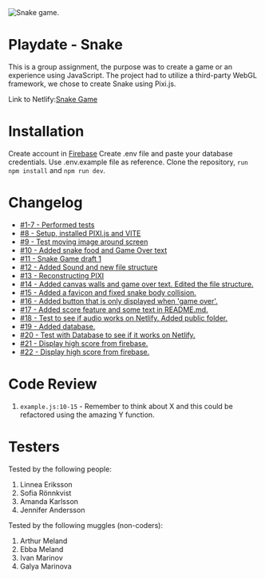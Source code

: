 <img src="https://tenor.com/view/snake-gif-18455452" alt="Snake game.">

# Playdate - Snake

This is a group assignment, the purpose was to create a game or an experience using JavaScript. The project had to utilize a third-party WebGL framework, we chose to create Snake using Pixi.js.

Link to Netlify:[Snake Game](https://snake-game-pixi.netlify.app/)

# Installation

Create account in [Firebase](https://firebase.google.com/)
Create .env file and paste your database credentials. Use .env.example file as reference.
Clone the repository, `run npm install` and `npm run dev`.

# Changelog

-   [#1-7 - Performed tests](#)
-   [#8 - Setup, installed PIXI.js and VITE](https://github.com/JonssonJohanna/Playdate/pull/8)
-   [#9 - Test moving image around screen](https://github.com/JonssonJohanna/Playdate/pull/9)
-   [#10 - Added snake food and Game Over text](https://github.com/JonssonJohanna/Playdate/pull/10)
-   [#11 - Snake Game draft 1](https://github.com/JonssonJohanna/Playdate/pull/11)
-   [#12 - Added Sound and new file structure](https://github.com/JonssonJohanna/Playdate/pull/12)
-   [#13 - Reconstructing PIXI](https://github.com/JonssonJohanna/Playdate/pull/13)
-   [#14 - Added canvas walls and game over text. Edited the file structure.](https://github.com/JonssonJohanna/Playdate/pull/14)
-   [#15 - Added a favicon and fixed snake body collision.](https://github.com/JonssonJohanna/Playdate/pull/15)
-   [#16 - Added button that is only displayed when 'game over'.](https://github.com/JonssonJohanna/Playdate/pull/16)
-   [#17 - Added score feature and some text in README.md.](https://github.com/JonssonJohanna/Playdate/pull/17)
-   [#18 - Test to see if audio works on Netlify. Added public folder.](https://github.com/JonssonJohanna/Playdate/pull/18)
-   [#19 - Added database.](https://github.com/JonssonJohanna/Playdate/pull/19)
-   [#20 - Test with Database to see if it works on Netlify.](https://github.com/JonssonJohanna/Playdate/pull/20)
-   [#21 - Display high score from firebase.](https://github.com/JonssonJohanna/Playdate/pull/21)
-   [#22 - Display high score from firebase.](https://github.com/JonssonJohanna/Playdate/pull/22)

# Code Review

1. `example.js:10-15` - Remember to think about X and this could be refactored using the amazing Y function.

# Testers

Tested by the following people:

1. Linnea Eriksson
2. Sofia Rönnkvist
3. Amanda Karlsson
4. Jennifer Andersson

Tested by the following muggles (non-coders):

1. Arthur Meland
2. Ebba Meland
3. Ivan Marinov
4. Galya Marinova
